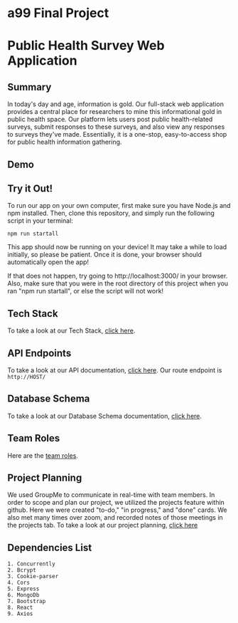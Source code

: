 # a99 Final Project

# Public Health Survey Web Application

## Summary 

In today's day and age, information is gold. Our full-stack web application provides a central place for researchers to mine this informational gold in public health space. Our platform lets users post public health-related surveys, submit responses to these surveys, and also view any responses to surveys they've made. Essentially, it is a one-stop, easy-to-access shop for public health information gathering.

## Demo

## Try it Out!
To run our app on your own computer, first make sure you have Node.js and npm installed. Then, clone this repository, and simply run the following script in your terminal:
```
npm run startall
```
This app should now be running on your device! It may take a while to load initially, so please be patient. Once it is done, your browser should automatically open the app! 

If that does not happen, try going to http://localhost:3000/ in your browser. Also, make sure that you were in the root directory of this project when you ran "npm run startall", or else the script will not work!

## Tech Stack

To take a look at our Tech Stack, [click here](https://github.com/comp426-2022-spring/a99-rigel/blob/main/docs/tech-stack.md).

## API Endpoints

To take a look at our API documentation, [click here](https://github.com/comp426-2022-spring/a99-rigel/blob/main/docs/api-endpoints.md). Our route endpoint is ```http://HOST/```

## Database Schema

To take a look at our Database Schema documentation, [click here](https://github.com/comp426-2022-spring/a99-rigel/blob/main/docs/database-schema.md).

## Team Roles

Here are the [team roles](https://github.com/comp426-2022-spring/a99-rigel/blob/main/docs/team-roles.md).

## Project Planning

We used GroupMe to communicate in real-time with team members. In order to scope and plan our project, we utilized the projects feature within github. Here we were created "to-do," "in progress," and "done" cards. We also met many times over zoom, and recorded notes of those meetings in the projects tab. To take a look at our project planning, [click here](https://github.com/comp426-2022-spring/a99-rigel/projects/1)

## Dependencies List
    1. Concurrently
    2. Bcrypt
    3. Cookie-parser
    4. Cors
    5. Express
    6. MongoDb
    7. Bootstrap
    8. React
    9. Axios
